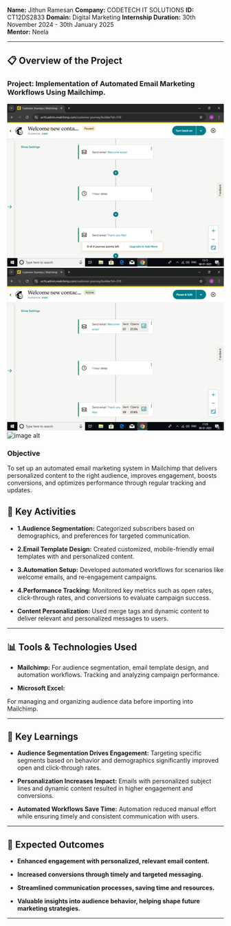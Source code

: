 **Name:** Jithun Ramesan
**Company:** CODETECH IT SOLUTIONS
**ID:** CT12DS2833
**Domain:** Digital Marketing
**Internship Duration:** 30th November 2024 - 30th January 2025  
**Mentor:** Neela   

---

## 📋 Overview of the Project

### Project: Implementation of Automated Email Marketing Workflows Using Mailchimp.

![image alt](https://github.com/JithunR/Codtech-Task-1/blob/c9ed065407949e966ed159bc8f62bb9b0d880f23/Screenshot%20(1).png)
![image alt](https://github.com/JithunR/Codtech-Task-1/blob/2cbeceefce949dff239cc3982b04d2beccea3539/Screenshot%20(5).png)
![image alt](image_url)



### Objective
To set up an automated email marketing system in Mailchimp that delivers personalized content to the right audience, improves engagement, boosts conversions, and optimizes performance through regular tracking and updates.

## 🎯 Key Activities
- **1.Audience Segmentation:**
Categorized subscribers based on demographics, and preferences for targeted communication.

- **2.Email Template Design:**
Created customized, mobile-friendly email templates with and personalized content.

- **3.Automation Setup:**
Developed automated workflows for scenarios like welcome emails, and re-engagement campaigns.

- **4.Performance Tracking:**
Monitored key metrics such as open rates, click-through rates, and conversions to evaluate campaign success.

- **Content Personalization:**
Used merge tags and dynamic content to deliver relevant and personalized messages to users.


---

## 📊 Tools & Technologies Used
- **Mailchimp:**
For audience segmentation, email template design, and automation workflows.
Tracking and analyzing campaign performance.

- **Microsoft Excel:**

For managing and organizing audience data before importing into Mailchimp.

---

## 🌟 Key Learnings
- **Audience Segmentation Drives Engagement:**
Targeting specific segments based on behavior and demographics significantly improved open and click-through rates.

- **Personalization Increases Impact:**
Emails with personalized subject lines and dynamic content resulted in higher engagement and conversions.

- **Automated Workflows Save Time:**
Automation reduced manual effort while ensuring timely and consistent communication with users.

---

## 🤝 Expected Outcomes
- **Enhanced engagement with personalized, relevant email content.**

- **Increased conversions through timely and targeted messaging.**

- **Streamlined communication processes, saving time and resources.**

- **Valuable insights into audience behavior, helping shape future marketing strategies.**

---


